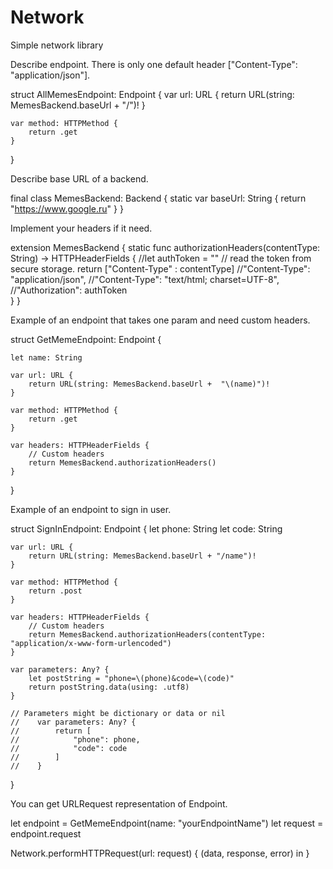 # Network
Simple network library

Describe endpoint. 
There is only one default header ["Content-Type": "application/json"].

struct AllMemesEndpoint: Endpoint {
    var url: URL {
        return URL(string: MemesBackend.baseUrl + "/")!
    }
    
    var method: HTTPMethod {
        return .get
    }
}

Describe base URL of a backend.

final class MemesBackend: Backend {
    static var baseUrl: String {
        return "https://www.google.ru"
    }
}

Implement your headers if it need.

extension MemesBackend {
    static func authorizationHeaders(contentType: String) -> HTTPHeaderFields {
        //let authToken = "" // read the token from secure storage.
        return ["Content-Type" : contentType]
            //"Content-Type": "application/json",
            //"Content-Type": "text/html; charset=UTF-8",
            //"Authorization": authToken      
    }
}

Example of an endpoint that takes one param and need custom headers.

struct GetMemeEndpoint: Endpoint {

    let name: String
    
    var url: URL {
        return URL(string: MemesBackend.baseUrl +  "\(name)")!
    }
    
    var method: HTTPMethod {
        return .get
    }
    
    var headers: HTTPHeaderFields {
        // Custom headers
        return MemesBackend.authorizationHeaders()
    }
}

Example of an endpoint to sign in user.

struct SignInEndpoint: Endpoint {
    let phone: String
    let code: String
    
    var url: URL {
        return URL(string: MemesBackend.baseUrl + "/name")!
    }
    
    var method: HTTPMethod {
        return .post
    }
    
    var headers: HTTPHeaderFields {
        // Custom headers
        return MemesBackend.authorizationHeaders(contentType: "application/x-www-form-urlencoded")
    }
    
    var parameters: Any? {
        let postString = "phone=\(phone)&code=\(code)"
        return postString.data(using: .utf8)
    }
    
    // Parameters might be dictionary or data or nil
    //    var parameters: Any? {
    //        return [
    //            "phone": phone,
    //            "code": code
    //        ]
    //    }  
}

You can get URLRequest representation of Endpoint.

let endpoint = GetMemeEndpoint(name: "yourEndpointName")
let request = endpoint.request
            
Network.performHTTPRequest(url: request) { (data, response, error) in }
